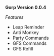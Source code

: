 __Gorp Version 0.0.4__

_Features_

- Leap Reminder
- Anti Monkey
- Party Commands
- GFS Commands
- GFS Refill
